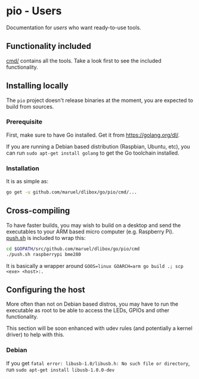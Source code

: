 # pio - Users

Documentation for _users_ who want ready-to-use tools.


## Functionality included

[cmd/](../../cmd/) contains all the tools. Take a look first to see the included
functionality.


## Installing locally

The `pio` project doesn't release binaries at the moment, you are expected to
build from sources.


### Prerequisite

First, make sure to have Go installed. Get it from https://golang.org/dl/.

If you are running a Debian based distribution (Raspbian, Ubuntu, etc), you can
run `sudo apt-get install golang` to get the Go toolchain installed.


### Installation

It is as simple as:

```bash
go get -u github.com/maruel/dlibox/go/pio/cmd/...
```

## Cross-compiling

To have faster builds, you may wish to build on a desktop and send the
executables to your ARM based micro computer (e.g.  Raspberry Pi).
[push.sh](https://github.com/maruel/dlibox/blob/master/go/pio/cmd/push.sh) is
included to wrap this:

```bash
cd $GOPATH/src/github.com/maruel/dlibox/go/pio/cmd
./push.sh raspberrypi bme280
```

It is basically a wrapper around `GOOS=linux GOARCH=arm go build .; scp <exe>
<host>:.`


## Configuring the host

More often than not on Debian based distros, you may have to run the executable
as root to be able to access the LEDs, GPIOs and other functionality.

This section will be soon enhanced with udev rules (and potentially a kernel
driver) to help with this.


### Debian

If you get `fatal error: libusb-1.0/libusb.h: No such file or directory`, run
`sudo apt-get install libusb-1.0.0-dev`
